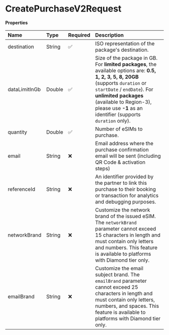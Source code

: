 # CreatePurchaseV2Request

**Properties**

| Name          | Type   | Required | Description                                                                                                                                                                                                                                                                       |
| :------------ | :----- | :------- | :-------------------------------------------------------------------------------------------------------------------------------------------------------------------------------------------------------------------------------------------------------------------------------- |
| destination   | String | ✅       | ISO representation of the package's destination.                                                                                                                                                                                                                                  |
| dataLimitInGb | Double | ✅       | Size of the package in GB. For **limited packages**, the available options are: **0.5, 1, 2, 3, 5, 8, 20GB** (supports `duration` or `startDate` / `endDate`). For **unlimited packages** (available to Region-3), please use **-1** as an identifier (supports `duration` only). |
| quantity      | Double | ✅       | Number of eSIMs to purchase.                                                                                                                                                                                                                                                      |
| email         | String | ❌       | Email address where the purchase confirmation email will be sent (including QR Code & activation steps)                                                                                                                                                                           |
| referenceId   | String | ❌       | An identifier provided by the partner to link this purchase to their booking or transaction for analytics and debugging purposes.                                                                                                                                                 |
| networkBrand  | String | ❌       | Customize the network brand of the issued eSIM. The `networkBrand` parameter cannot exceed 15 characters in length and must contain only letters and numbers. This feature is available to platforms with Diamond tier only.                                                      |
| emailBrand    | String | ❌       | Customize the email subject brand. The `emailBrand` parameter cannot exceed 25 characters in length and must contain only letters, numbers, and spaces. This feature is available to platforms with Diamond tier only.                                                            |
